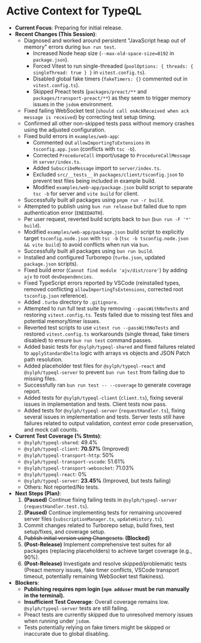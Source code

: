# Active Context for TypeQL

*   **Current Focus**: Preparing for initial release.
*   **Recent Changes (This Session)**:
    *   Diagnosed and worked around persistent "JavaScript heap out of memory" errors during `bun run test`.
        *   Increased Node heap size (`--max-old-space-size=8192` in `package.json`).
        *   Forced Vitest to run single-threaded (`poolOptions: { threads: { singleThread: true } }` in `vitest.config.ts`).
        *   Disabled global fake timers (`fakeTimers: {}` commented out in `vitest.config.ts`).
        *   Skipped Preact tests (`packages/preact/**` and `packages/transport-preact/**`) as they seem to trigger memory issues in the `jsdom` environment.
    *   Fixed failing WebSocket test (`should call onAckReceived when ack message is received`) by correcting test setup timing.
    *   Confirmed all other non-skipped tests pass without memory crashes using the adjusted configuration.
    *   Fixed build errors in `examples/web-app`:
        *   Commented out `allowImportingTsExtensions` in `tsconfig.app.json` (conflicts with `tsc -b`).
        *   Corrected `ProcedureCall` import/usage to `ProcedureCallMessage` in `server/index.ts`.
        *   Added `SubscribeMessage` import to `server/index.ts`.
        *   Excluded `src/__tests__` in `packages/client/tsconfig.json` to prevent test files being included in example build.
        *   Modified `examples/web-app/package.json` build script to separate `tsc -b` for server and `vite build` for client.
    *   Successfully built all packages using `pnpm run -r build`.
    *   Attempted to publish using `bun run release` but failed due to npm authentication error (`ENEEDAUTH`).
    *   Per user request, reverted build scripts back to `bun` (`bun run -F '*' build`).
    *   Modified `examples/web-app/package.json` build script to explicitly target `tsconfig.node.json` with `tsc -b` (`tsc -b tsconfig.node.json && vite build`) to avoid conflicts when run via `bun`.
    *   Successfully built all packages using `bun run build`.
    *   Installed and configured Turborepo (`turbo.json`, updated `package.json` scripts).
    *   Fixed build error (`Cannot find module 'ajv/dist/core'`) by adding `ajv` to root `devDependencies`.
    *   Fixed TypeScript errors reported by VSCode (reinstalled types, removed conflicting `allowImportingTsExtensions`, corrected root `tsconfig.json` reference).
    *   Added `.turbo` directory to `.gitignore`.
    *   Attempted to run full test suite by removing `--passWithNoTests` and restoring `vitest.config.ts`. Tests failed due to missing test files and potential memory/timer issues.
    *   Reverted test scripts to use `vitest run --passWithNoTests` and restored `vitest.config.ts` workarounds (single thread, fake timers disabled) to ensure `bun run test` command passes.
    *   Added basic tests for `@sylph/typeql-shared` and fixed failures related to `applyStandardDelta` logic with arrays vs objects and JSON Patch path resolution.
    *   Added placeholder test files for `@sylph/typeql-react` and `@sylph/typeql-server` to prevent `bun run test` from failing due to missing files.
    *   Successfully ran `bun run test -- --coverage` to generate coverage report.
    *   Added tests for `@sylph/typeql-client` (`client.ts`), fixing several issues in implementation and tests. Client tests now pass.
    *   Added tests for `@sylph/typeql-server` (`requestHandler.ts`), fixing several issues in implementation and tests. Server tests still have failures related to output validation, context error code preservation, and mock call counts.
*   **Current Test Coverage (% Stmts)**:
    *   `@sylph/typeql-shared`: 49.4%
    *   `@sylph/typeql-client`: **70.57%** (Improved)
    *   `@sylph/typeql-transport-http`: 50%
    *   `@sylph/typeql-transport-vscode`: 51.61%
    *   `@sylph/typeql-transport-websocket`: 71.03%
    *   `@sylph/typeql-react`: 0%
    *   `@sylph/typeql-server`: **23.45%** (Improved, but tests failing)
    *   Others: Not reported/No tests.
*   **Next Steps (Plan)**:
    1.  **(Paused)** Continue fixing failing tests in `@sylph/typeql-server` (`requestHandler.test.ts`).
    2.  **(Paused)** Continue implementing tests for remaining uncovered server files (`subscriptionManager.ts`, `updateHistory.ts`).
    3.  Commit changes related to Turborepo setup, build fixes, test setup/fixes, and coverage setup.
    4.  ~~Publish initial version using Changesets.~~ **(Blocked)**
    5.  **(Post-Release)** Implement comprehensive test suites for all packages (replacing placeholders) to achieve target coverage (e.g., 90%).
    6.  **(Post-Release)** Investigate and resolve skipped/problematic tests (Preact memory issues, fake timer conflicts, VSCode transport timeout, potentially remaining WebSocket test flakiness).
*   **Blockers**:
    *   **Publishing requires npm login (`npm adduser` must be run manually in the terminal).**
    *   **Insufficient Test Coverage**: Overall coverage remains low. `@sylph/typeql-server` tests are still failing.
    *   Preact tests are currently skipped due to unresolved memory issues when running under `jsdom`.
    *   Tests potentially relying on fake timers might be skipped or inaccurate due to global disabling.
